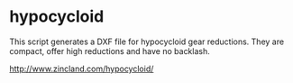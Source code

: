 # hypocycloid

This script generates a DXF file for hypocycloid gear reductions.  They are compact, offer high reductions and have no
backlash.

http://www.zincland.com/hypocycloid/
